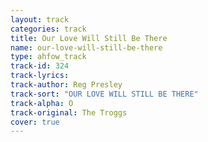 ```yaml
---
layout: track
categories: track
title: Our Love Will Still Be There
name: our-love-will-still-be-there
type: ahfow_track
track-id: 324
track-lyrics: 
track-author: Reg Presley
track-sort: "OUR LOVE WILL STILL BE THERE"
track-alpha: O
track-original: The Troggs
cover: true
---
```


